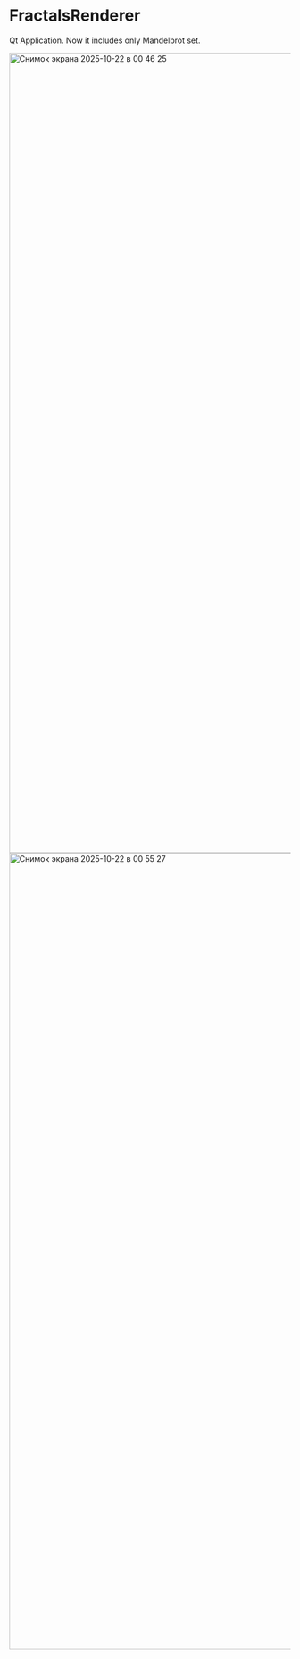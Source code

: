 # FractalsRenderer
Qt Application. Now it includes only Mandelbrot set.

<img width="2222" height="1432" alt="Снимок экрана 2025-10-22 в 00 46 25" src="https://github.com/user-attachments/assets/09e4f668-7c7d-49fd-8fdc-c366139327c9" />
<img width="2224" height="1426" alt="Снимок экрана 2025-10-22 в 00 55 27" src="https://github.com/user-attachments/assets/5f474ced-3422-4326-b4b1-9cb87558417c" />
